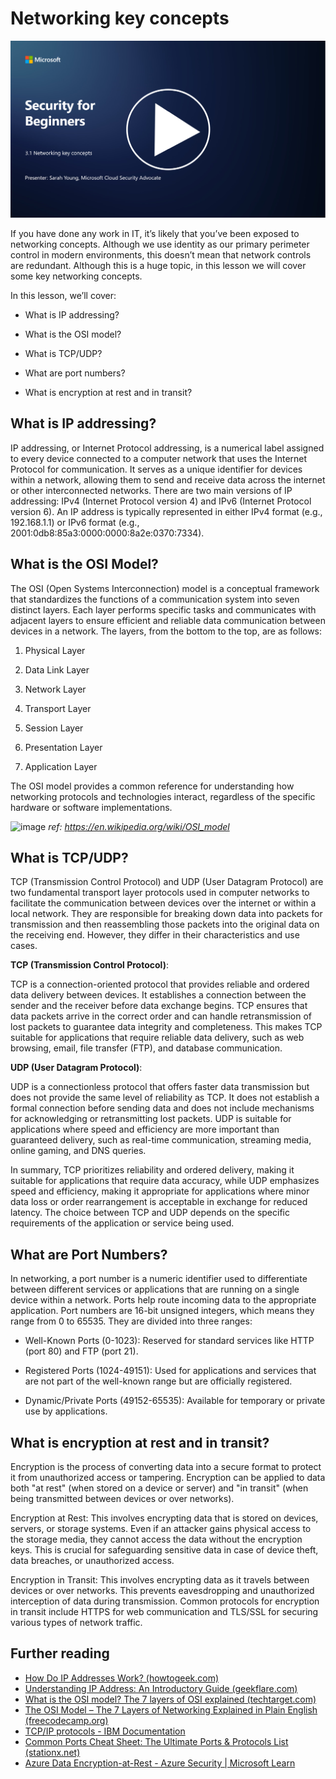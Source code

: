 # Networking key concepts

[![Watch the video](images/3-1_placeholder.png)](https://learn-video.azurefd.net/vod/player?id=1d8606a8-8357-4dae-8b8f-0a13c3fddd7a)

If you have done any work in IT, it’s likely that you’ve been exposed to networking concepts. Although we use identity as our primary perimeter control in modern environments, this doesn’t mean that network controls are redundant. Although this is a huge topic, in this lesson we will cover some key networking concepts.

In this lesson, we’ll cover:

 - What is IP addressing?
   
 - What is the OSI model?

 

 - What is TCP/UDP?

   
 

 - What are port numbers?

   
  

 - What is encryption at rest and in transit?

## What is IP addressing?

IP addressing, or Internet Protocol addressing, is a numerical label assigned to every device connected to a computer network that uses the Internet Protocol for communication. It serves as a unique identifier for devices within a network, allowing them to send and receive data across the internet or other interconnected networks. There are two main versions of IP addressing: IPv4 (Internet Protocol version 4) and IPv6 (Internet Protocol version 6). An IP address is typically represented in either IPv4 format (e.g., 192.168.1.1) or IPv6 format (e.g., 2001:0db8:85a3:0000:0000:8a2e:0370:7334).

## What is the OSI Model?

The OSI (Open Systems Interconnection) model is a conceptual framework that standardizes the functions of a communication system into seven distinct layers. Each layer performs specific tasks and communicates with adjacent layers to ensure efficient and reliable data communication between devices in a network. The layers, from the bottom to the top, are as follows:

 1. Physical Layer
    
 
 2. Data Link Layer

    
    

 1. Network Layer

    
   

 1. Transport Layer

    

 1. Session Layer

    
   

 1. Presentation Layer

    
    

 1. Application Layer

The OSI model provides a common reference for understanding how networking protocols and technologies interact, regardless of the specific hardware or software implementations.

![image](/images/osilayers.png)
_ref: https://en.wikipedia.org/wiki/OSI_model_

## What is TCP/UDP?

TCP (Transmission Control Protocol) and UDP (User Datagram Protocol) are two fundamental transport layer protocols used in computer networks to facilitate the communication between devices over the internet or within a local network. They are responsible for breaking down data into packets for transmission and then reassembling those packets into the original data on the receiving end. However, they differ in their characteristics and use cases.

**TCP (Transmission Control Protocol)**:

TCP is a connection-oriented protocol that provides reliable and ordered data delivery between devices. It establishes a connection between the sender and the receiver before data exchange begins. TCP ensures that data packets arrive in the correct order and can handle retransmission of lost packets to guarantee data integrity and completeness. This makes TCP suitable for applications that require reliable data delivery, such as web browsing, email, file transfer (FTP), and database communication.

**UDP (User Datagram Protocol)**:

UDP is a connectionless protocol that offers faster data transmission but does not provide the same level of reliability as TCP. It does not establish a formal connection before sending data and does not include mechanisms for acknowledging or retransmitting lost packets. UDP is suitable for applications where speed and efficiency are more important than guaranteed delivery, such as real-time communication, streaming media, online gaming, and DNS queries.

In summary, TCP prioritizes reliability and ordered delivery, making it suitable for applications that require data accuracy, while UDP emphasizes speed and efficiency, making it appropriate for applications where minor data loss or order rearrangement is acceptable in exchange for reduced latency. The choice between TCP and UDP depends on the specific requirements of the application or service being used.

## What are Port Numbers?

In networking, a port number is a numeric identifier used to differentiate between different services or applications that are running on a single device within a network. Ports help route incoming data to the appropriate application. Port numbers are 16-bit unsigned integers, which means they range from 0 to 65535. They are divided into three ranges:

- Well-Known Ports (0-1023): Reserved for standard services like HTTP (port 80) and FTP (port 21).

- Registered Ports (1024-49151): Used for applications and services that are not part of the well-known range but are officially registered.

- Dynamic/Private Ports (49152-65535): Available for temporary or private use by applications.

## What is encryption at rest and in transit?

Encryption is the process of converting data into a secure format to protect it from unauthorized access or tampering. Encryption can be applied to data both "at rest" (when stored on a device or server) and "in transit" (when being transmitted between devices or over networks).

Encryption at Rest: This involves encrypting data that is stored on devices, servers, or storage systems. Even if an attacker gains physical access to the storage media, they cannot access the data without the encryption keys. This is crucial for safeguarding sensitive data in case of device theft, data breaches, or unauthorized access.

Encryption in Transit: This involves encrypting data as it travels between devices or over networks. This prevents eavesdropping and unauthorized interception of data during transmission. Common protocols for encryption in transit include HTTPS for web communication and TLS/SSL for securing various types of network traffic.

## Further reading
- [How Do IP Addresses Work? (howtogeek.com)](https://www.howtogeek.com/341307/how-do-ip-addresses-work/)
- [Understanding IP Address: An Introductory Guide (geekflare.com)](https://geekflare.com/understanding-ip-address/)
- [What is the OSI model? The 7 layers of OSI explained (techtarget.com)](https://www.techtarget.com/searchnetworking/definition/OSI)
- [The OSI Model – The 7 Layers of Networking Explained in Plain English (freecodecamp.org)](https://www.freecodecamp.org/news/osi-model-networking-layers-explained-in-plain-english/)
- [TCP/IP protocols - IBM Documentation](https://www.ibm.com/docs/en/aix/7.3?topic=protocol-tcpip-protocols)
- [Common Ports Cheat Sheet: The Ultimate Ports & Protocols List (stationx.net)](https://www.stationx.net/common-ports-cheat-sheet/)
- [Azure Data Encryption-at-Rest - Azure Security | Microsoft Learn](https://learn.microsoft.com/en-us/azure/security/fundamentals/encryption-atrest?WT.mc_id=academic-96948-sayoung)

